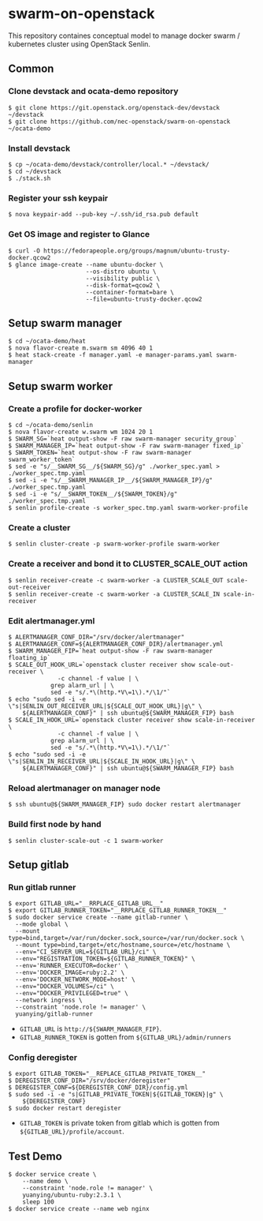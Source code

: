 # swarm-on-openstack
This repository containes conceptual model to manage docker swarm / kubernetes cluster using OpenStack Senlin.

## Common

### Clone devstack and ocata-demo repository

    $ git clone https://git.openstack.org/openstack-dev/devstack ~/devstack
    $ git clone https://github.com/nec-openstack/swarm-on-openstack ~/ocata-demo

### Install devstack

    $ cp ~/ocata-demo/devstack/controller/local.* ~/devstack/
    $ cd ~/devstack
    $ ./stack.sh

### Register your ssh keypair

    $ nova keypair-add --pub-key ~/.ssh/id_rsa.pub default

### Get OS image and register to Glance

    $ curl -O https://fedorapeople.org/groups/magnum/ubuntu-trusty-docker.qcow2
    $ glance image-create --name ubuntu-docker \
                          --os-distro ubuntu \
                          --visibility public \
                          --disk-format=qcow2 \
                          --container-format=bare \
                          --file=ubuntu-trusty-docker.qcow2

## Setup swarm manager

    $ cd ~/ocata-demo/heat
    $ nova flavor-create m.swarm sm 4096 40 1
    $ heat stack-create -f manager.yaml -e manager-params.yaml swarm-manager

## Setup swarm worker

### Create a profile for docker-worker

    $ cd ~/ocata-demo/senlin
    $ nova flavor-create w.swarm wm 1024 20 1
    $ SWARM_SG=`heat output-show -F raw swarm-manager security_group`
    $ SWARM_MANAGER_IP=`heat output-show -F raw swarm-manager fixed_ip`
    $ SWARM_TOKEN=`heat output-show -F raw swarm-manager swarm_worker_token`
    $ sed -e "s/__SWARM_SG__/${SWARM_SG}/g" ./worker_spec.yaml > ./worker_spec.tmp.yaml
    $ sed -i -e "s/__SWARM_MANAGER_IP__/${SWARM_MANAGER_IP}/g" ./worker_spec.tmp.yaml
    $ sed -i -e "s/__SWARM_TOKEN__/${SWARM_TOKEN}/g" ./worker_spec.tmp.yaml
    $ senlin profile-create -s worker_spec.tmp.yaml swarm-worker-profile

### Create a cluster

    $ senlin cluster-create -p swarm-worker-profile swarm-worker

### Create a receiver and bond it to CLUSTER_SCALE_OUT action

    $ senlin receiver-create -c swarm-worker -a CLUSTER_SCALE_OUT scale-out-receiver
    $ senlin receiver-create -c swarm-worker -a CLUSTER_SCALE_IN scale-in-receiver

### Edit alertmanager.yml

    $ ALERTMANAGER_CONF_DIR="/srv/docker/alertmanager"
    $ ALERTMANAGER_CONF=${ALERTMANAGER_CONF_DIR}/alertmanager.yml
    $ SWARM_MANAGER_FIP=`heat output-show -F raw swarm-manager floating_ip`
    $ SCALE_OUT_HOOK_URL=`openstack cluster receiver show scale-out-receiver \
                  -c channel -f value | \
                grep alarm_url | \
                sed -e "s/.*\(http.*V\=1\).*/\1/"`
    $ echo "sudo sed -i -e \"s|SENLIN_OUT_RECEIVER_URL|${SCALE_OUT_HOOK_URL}|g\" \
        ${ALERTMANAGER_CONF}" | ssh ubuntu@${SWARM_MANAGER_FIP} bash
    $ SCALE_IN_HOOK_URL=`openstack cluster receiver show scale-in-receiver \
                  -c channel -f value | \
                grep alarm_url | \
                sed -e "s/.*\(http.*V\=1\).*/\1/"`
    $ echo "sudo sed -i -e \"s|SENLIN_IN_RECEIVER_URL|${SCALE_IN_HOOK_URL}|g\" \
        ${ALERTMANAGER_CONF}" | ssh ubuntu@${SWARM_MANAGER_FIP} bash

### Reload alertmanager on manager node

    $ ssh ubuntu@${SWARM_MANAGER_FIP} sudo docker restart alertmanager

### Build first node by hand

    $ senlin cluster-scale-out -c 1 swarm-worker

## Setup gitlab

### Run gitlab runner

    $ export GITLAB_URL="__RRPLACE_GITLAB_URL__"
    $ export GITLAB_RUNNER_TOKEN="__RRPLACE_GITLAB_RUNNER_TOKEN__"
    $ sudo docker service create --name gitlab-runner \
      --mode global \
      --mount type=bind,target=/var/run/docker.sock,source=/var/run/docker.sock \
      --mount type=bind,target=/etc/hostname,source=/etc/hostname \
      --env="CI_SERVER_URL=${GITLAB_URL}/ci" \
      --env="REGISTRATION_TOKEN=${GITLAB_RUNNER_TOKEN}" \
      --env='RUNNER_EXECUTOR=docker' \
      --env='DOCKER_IMAGE=ruby:2.2' \
      --env='DOCKER_NETWORK_MODE=host' \
      --env="DOCKER_VOLUMES=/ci" \
      --env="DOCKER_PRIVILEGED=true" \
      --network ingress \
      --constraint 'node.role != manager' \
      yuanying/gitlab-runner

-   `GITLAB_URL` is `http://${SWARM_MANAGER_FIP}`.
-   `GITLAB_RUNNER_TOKEN` is gotten from `${GITLAB_URL}/admin/runners`

### Config deregister

    $ export GITLAB_TOKEN="__REPLACE_GITLAB_PRIVATE_TOKEN__"
    $ DEREGISTER_CONF_DIR="/srv/docker/deregister"
    $ DEREGISTER_CONF=${DEREGISTER_CONF_DIR}/config.yml
    $ sudo sed -i -e "s|GITLAB_PRIVATE_TOKEN|${GITLAB_TOKEN}|g" \
        ${DEREGISTER_CONF}
    $ sudo docker restart deregister

-   `GITLAB_TOKEN` is private token from gitlab which is gotten from
    `${GITLAB_URL}/profile/account`.

## Test Demo

    $ docker service create \
        --name demo \
        --constraint 'node.role != manager' \
        yuanying/ubuntu-ruby:2.3.1 \
        sleep 100
    $ docker service create --name web nginx
